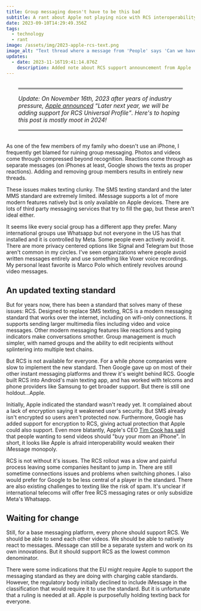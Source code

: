 ```yaml
---
title: Group messaging doesn't have to be this bad
subtitle: A rant about Apple not playing nice with RCS interoperability
date: 2023-09-10T14:29:49.356Z
tags:
  - technology
  - rant
image: /assets/img/2023-apple-rcs-text.png
image_alt: "Text thread where a message from 'People' says 'Can we have better messaging?'. Apple Inc responds with '👎 to Can we have better messaging?'. Bottom of messaging view says 'RSS Messaging is not available with Apple Inc right now'."
updates:
  - date: 2023-11-16T19:41:14.876Z
    description: Added note about RCS support announcement from Apple
---
```


<aside style="padding: 1rem 0;font-size: 1.1em;border-top: medium double #333;border-bottom: medium double #333;margin: 2rem;font-style: italic;">
    Update: On November 16th, 2023 after years of industry pressure, <a href="https://9to5mac.com/2023/11/16/apple-rcs-coming-to-iphone/">Apple announced</a> <q cite="https://9to5mac.com/2023/11/16/apple-rcs-coming-to-iphone/">Later next year, we will be adding support for RCS Universal Profile</q>. Here's to hoping this post is mostly moot in 2024!
</aside>

As one of the few members of my family who doesn't use an iPhone, I frequently get blamed for ruining group messaging.
Photos and videos come through compressed beyond recognition.
Reactions come through as separate messages (on iPhones at least, Google shows the texts as proper reactions).
Adding and removing group members results in entirely new threads.

These issues makes texting clunky.
The SMS texting standard and the later MMS standard are extremely limited.
iMessage supports a lot of more modern features natively but is only available on Apple devices.
There are lots of third party messaging services that try to fill the gap, but these aren't ideal either.

It seems like every social group has a different app they prefer.
Many international groups use Whatsapp but not everyone in the US has that installed and it is controlled by Meta.
Some people even actively avoid it.
There are more privacy centered options like Signal and Telegram but those aren't common in my circles.
I've seen organizations where people avoid written messages entirely and use something like Voxer voice recordings.
My personal least favorite is Marco Polo which entirely revolves around video messages.

## An updated texting standard

But for years now, there has been a standard that solves many of these issues: RCS.
Designed to replace SMS texting, RCS is a modern messaging standard that works over the internet, including on wifi-only connections.
It supports sending larger multimedia files including video and voice messages.
Other modern messaging features like reactions and typing indicators make conversations smother.
Group management is much simpler, with named groups and the ability to edit recipients without splintering into multiple text chains.

But RCS is not available for everyone.
For a while phone companies were slow to implement the new standard.
Then Google gave up on most of their other instant messaging platforms and threw it's weight behind RCS.
Google built RCS into Android's main texting app, and has worked with telcoms and phone providers like Samsung to get broader support.
But there is still one holdout...Apple.

Initially, Apple indicated the standard wasn't ready yet.
It complained about a lack of encryption saying it weakened user's security.
But SMS already isn't encrypted so users aren't protected now.
Furthermore, Google has added support for encryption to RCS, giving actual protection that Apple could also support.
Even more blatantly, Apple's CEO [Tim Cook has said](https://www.theverge.com/2022/9/7/23342243/tim-cook-apple-rcs-imessage-android-iphone-compatibility) that people wanting to send videos should "buy your mom an iPhone".
In short, it looks like Apple is afraid interoperability would weaken their iMessage monopoly.

RCS is not without it's issues.
The RCS rollout was a slow and painful process leaving some companies hesitant to jump in.
There are still sometime connections issues and problems when switching phones.
I also would prefer for Google to be less central of a player in the standard.
There are also existing challenges to texting like the risk of spam.
It's unclear if international telecoms will offer free RCS messaging rates or only subsidize Meta's Whatsapp.

## Waiting for change

Still, for a base messaging platform, every phone should support RCS.
We should be able to send each other videos. We should be able to natively react to messages.
iMessage can still be a separate system and work on its own innovations.
But it should support RCS as the lowest common denominator.

There were some indications that the EU might require Apple to support the messaging standard as they are doing with charging cable standards.
However, the regulatory body initially declined to include iMessage in the classification that would require it to use the standard.
But it is unfortunate that a ruling is needed at all.
Apple is purposefully holding texting back for everyone.
